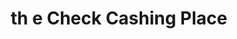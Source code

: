 ---
title: th e Check Cashing Place
slug: th-e-check-cashing-place
updated-on: '2024-05-30T13:44:31.749Z'
created-on: '2024-05-30T13:41:46.671Z'
published-on: '2024-05-30T13:54:32.469Z'
f_city-state-2:
- cms/city/santee-ca.md
- cms/city/inglewood-ca.md
- cms/city/oceanside-ca.md
- cms/city/escondido-ca.md
- cms/city/vista-ca.md
- cms/city/fort-bragg-ca.md
- cms/city/el-cajon-ca.md
- cms/city/culver-city-ca.md
- cms/city/imperial-beach-ca.md
- cms/city/fort-lauderdale-fl.md
f_locations:
- cms/payday-loan/th-e-check-cashing-place-27359.md
- cms/payday-loan/th-e-check-cashing-place-27360.md
- cms/payday-loan/th-e-check-cashing-place-27361.md
- cms/payday-loan/th-e-check-cashing-place-27362.md
- cms/payday-loan/th-e-check-cashing-place-27363.md
- cms/payday-loan/th-e-check-cashing-place-27364.md
- cms/payday-loan/th-e-check-cashing-place-27365.md
- cms/payday-loan/th-e-check-cashing-place-27366.md
- cms/payday-loan/th-e-check-cashing-place-27367.md
- cms/payday-loan/th-e-check-cashing-place-27368.md
- cms/payday-loan/th-e-check-cashing-place-27369.md
- cms/payday-loan/th-e-check-cashing-place-27370.md
f_states:
- cms/state/california.md
- cms/state/florida.md
layout: '[company].html'
tags: company
---